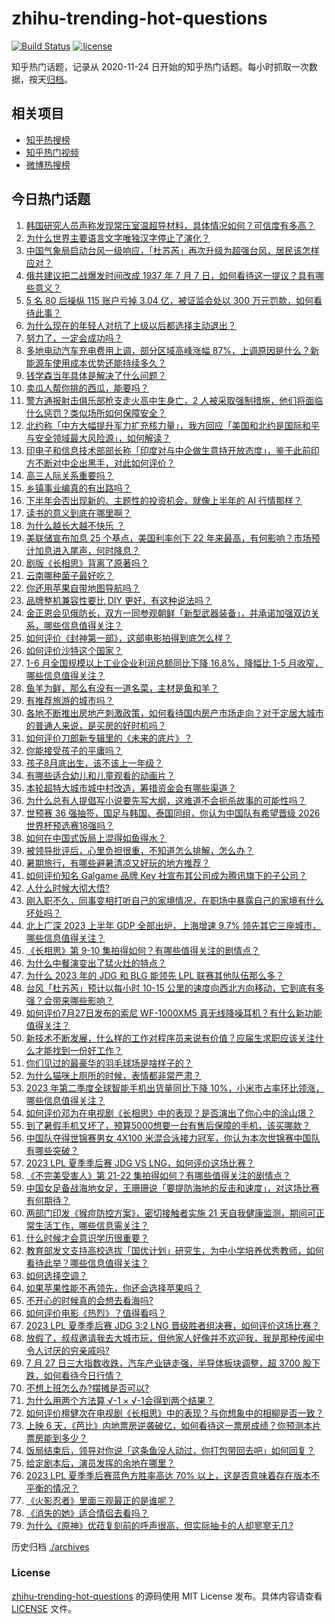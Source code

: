# zhihu-trending-hot-questions

[![Build Status](https://github.com/justjavac/zhihu-trending-hot-questions/workflows/ci/badge.svg?branch=master)](https://github.com/justjavac/zhihu-trending-hot-questions/actions)
[![license](https://img.shields.io/github/license/justjavac/zhihu-trending-hot-questions)](https://github.com/justjavac/zhihu-trending-hot-questions/blob/master/LICENSE)

知乎热门话题，记录从 2020-11-24
日开始的知乎热门话题。每小时抓取一次数据，按天[归档](./archives)。

## 相关项目

- [知乎热搜榜](https://github.com/justjavac/zhihu-trending-top-search)
- [知乎热门视频](https://github.com/justjavac/zhihu-trending-hot-video)
- [微博热搜榜](https://github.com/justjavac/weibo-trending-hot-search)

## 今日热门话题

<!-- BEGIN -->
<!-- 最后更新时间 Fri Jul 28 2023 07:14:53 GMT+0800 (China Standard Time) -->

1. [韩国研究人员声称发现常压室温超导材料，具体情况如何？可信度有多高？](https://www.zhihu.com/question/613850973)
1. [为什么世界主要语言文字唯独汉字停止了演化？](https://www.zhihu.com/question/613742887)
1. [中国气象局启动台风一级响应，「杜苏芮」再次升级为超强台风，居民该怎样应对？](https://www.zhihu.com/question/614284422)
1. [俄共建议把二战爆发时间改成 1937 年 7 月 7 日，如何看待这一提议？具有哪些意义？](https://www.zhihu.com/question/614249115)
1. [5 名 80 后操纵 115 账户亏掉 3.04 亿，被证监会处以 300 万元罚款，如何看待此事？](https://www.zhihu.com/question/614253366)
1. [为什么现在的年轻人对抗了上级以后都选择主动退出？](https://www.zhihu.com/question/613681273)
1. [努力了，一定会成功吗？](https://www.zhihu.com/question/609973510)
1. [多地电动汽车充电费用上调，部分区域高峰涨幅 87%，上调原因是什么？新能源车使用成本优势还能持续多久？](https://www.zhihu.com/question/614245989)
1. [钱学森当年具体是解决了什么问题？](https://www.zhihu.com/question/558409182)
1. [卖瓜人帮你挑的西瓜，能要吗？](https://www.zhihu.com/question/608246163)
1. [警方通报射击俱乐部枪支走火高中生身亡，2 人被采取强制措施，他们将面临什么惩罚？类似场所如何保障安全？](https://www.zhihu.com/question/614057861)
1. [北约称「中方大幅提升军力扩充核力量」，我方回应「美国和北约是国际和平与安全领域最大风险源」，如何解读？](https://www.zhihu.com/question/614262254)
1. [印电子和信息技术部部长称「印度对与中企做生意持开放态度」，鉴于此前印方不断对中企出黑手，对此如何评价？](https://www.zhihu.com/question/614156780)
1. [高三人际关系重要吗？](https://www.zhihu.com/question/611144004)
1. [乡镇事业编真的有出路吗？](https://www.zhihu.com/question/535552411)
1. [下半年会否出现新的、主题性的投资机会，就像上半年的 AI 行情那样？](https://www.zhihu.com/question/614241432)
1. [读书的意义到底在哪里啊？](https://www.zhihu.com/question/614000019)
1. [为什么越长大越不快乐 ？](https://www.zhihu.com/question/613158980)
1. [美联储宣布加息 25 个基点，美国利率创下 22 年来最高，有何影响？市场预计加息进入尾声，何时降息？](https://www.zhihu.com/question/614210129)
1. [剧版《长相思》背离了原著吗？](https://www.zhihu.com/question/613834612)
1. [云南哪种菌子最好吃？](https://www.zhihu.com/question/612677037)
1. [你还用苹果自带地图导航吗？](https://www.zhihu.com/question/586207073)
1. [品牌整机兼容性要比 DIY 更好，有这种说法吗？](https://www.zhihu.com/question/613070434)
1. [金正恩会见俄防长，双方一同参观朝鲜「新型武器装备」，并承诺加强双边关系，哪些信息值得关注？](https://www.zhihu.com/question/614246420)
1. [如何评价《封神第一部》，这部电影拍得到底怎么样？](https://www.zhihu.com/question/613226367)
1. [如何评价沙特这个国家？](https://www.zhihu.com/question/299036237)
1. [1-6 月全国规模以上工业企业利润总额同比下降 16.8%，降幅比 1-5 月收窄，哪些信息值得关注？](https://www.zhihu.com/question/614218037)
1. [鱼羊为鲜，那么有没有一道名菜，主材是鱼和羊？](https://www.zhihu.com/question/611431128)
1. [有推荐旅游的城市吗？](https://www.zhihu.com/question/611140850)
1. [各地不断推出房地产刺激政策，如何看待国内房产市场走向？对于定居大城市的普通人来说，是买房的好时机吗？](https://www.zhihu.com/question/614160215)
1. [如何评价刀郎新专辑里的《未来的底片》？](https://www.zhihu.com/question/613740021)
1. [你能接受孩子的平庸吗？](https://www.zhihu.com/question/358573044)
1. [孩子8月底出生，该不该上一年级？](https://www.zhihu.com/question/613590100)
1. [有哪些适合幼儿和儿童观看的动画片？](https://www.zhihu.com/question/20960587)
1. [本轮超特大城市城中村改造，筹措资金会有哪些渠道？](https://www.zhihu.com/question/614159985)
1. [为什么总有人提倡写小说要先写大纲，这难道不会扼杀故事的可能性吗？](https://www.zhihu.com/question/613857447)
1. [世预赛 36 强抽签，国足与韩国、泰国同组，你认为中国队有希望晋级 2026 世界杯预选赛18强吗？](https://www.zhihu.com/question/614240749)
1. [如何在中国式饭局上混得如鱼得水？](https://www.zhihu.com/question/356545883)
1. [被领导批评后，心里负担很重，不知道怎么排解，怎么办？](https://www.zhihu.com/question/325326874)
1. [暑期旅行，有哪些避暑清凉又好玩的地方推荐？](https://www.zhihu.com/question/611860738)
1. [如何评价知名 Galgame 品牌 Key 社宣布其公司成为腾讯旗下的子公司？](https://www.zhihu.com/question/614265881)
1. [人什么时候大彻大悟?](https://www.zhihu.com/question/613576847)
1. [刚入职不久，同事变相打听自己的家境情况，在职场中暴露自己的家境有什么坏处吗？](https://www.zhihu.com/question/612078872)
1. [北上广深 2023 上半年 GDP 全部出炉，上海增速 9.7% 领先其它三座城市，哪些信息值得关注？](https://www.zhihu.com/question/614290379)
1. [《长相思》第 9-10 集拍得如何？有哪些值得关注的剧情点？](https://www.zhihu.com/question/614280180)
1. [为什么中餐演变出了猛火灶的特点？](https://www.zhihu.com/question/427984175)
1. [为什么 2023 年的 JDG 和 BLG 能领先 LPL 联赛其他队伍那么多？](https://www.zhihu.com/question/614102934)
1. [台风「杜苏芮」预计以每小时 10-15 公里的速度向西北方向移动，它到底有多强？会带来哪些影响？](https://www.zhihu.com/question/614209208)
1. [如何评价7月27日发布的索尼 WF-1000XM5 真无线降噪耳机？有什么新功能值得关注？](https://www.zhihu.com/question/613857390)
1. [新技术不断发展，什么样的工作对程序员来说有价值？应届生求职应该关注什么才能找到一份好工作？](https://www.zhihu.com/question/614079343)
1. [你们见过的最豪华的羽毛球场是啥样子的？](https://www.zhihu.com/question/282691712)
1. [为什么猫咪上厕所的时候，表情都非常严肃？](https://www.zhihu.com/question/613595744)
1. [2023 年第二季度全球智能手机出货量同比下降 10%，小米市占率环比领涨，哪些信息值得关注？](https://www.zhihu.com/question/614255863)
1. [如何评价邓为在电视剧《长相思》中的表现？是否演出了你心中的涂山璟？](https://www.zhihu.com/question/613715481)
1. [到了暑假手机又坏了，预算5000想要一台有售后保障的手机，该买哪款？](https://www.zhihu.com/question/614154816)
1. [中国队夺得世锦赛男女 4X100 米混合泳接力冠军，你认为本次世锦赛中国队有哪些突破？](https://www.zhihu.com/question/614146293)
1. [2023 LPL 夏季季后赛 JDG VS LNG，如何评价这场比赛？](https://www.zhihu.com/question/614269583)
1. [《不完美受害人》第 21-22 集拍得如何？有哪些值得关注的剧情点？](https://www.zhihu.com/question/614303184)
1. [中国女足备战海地女足，王珊珊说「要提防海地的反击和速度」，对这场比赛有何期待？](https://www.zhihu.com/question/614060692)
1. [两部门印发《猴痘防控方案》，密切接触者实施 21 天自我健康监测，期间可正常生活工作，哪些信息需关注？](https://www.zhihu.com/question/614223287)
1. [什么时候才会意识学历很重要？](https://www.zhihu.com/question/611013775)
1. [教育部发文支持高校选拔「国优计划」研究生，为中小学培养优秀教师，如何看待此举？哪些信息值得关注？](https://www.zhihu.com/question/614233089)
1. [如何选择空调？](https://www.zhihu.com/question/24674958)
1. [如果苹果性能不再领先，你还会选择苹果吗？](https://www.zhihu.com/question/613542979)
1. [不开心的时候真的会想去看海吗?](https://www.zhihu.com/question/610862971)
1. [如何评价电影《热烈》？值得看吗？](https://www.zhihu.com/question/612885378)
1. [2023 LPL 夏季季后赛 JDG 3:2 LNG 晋级胜者组决赛，如何评价这场比赛？](https://www.zhihu.com/question/614260530)
1. [放假了，叔叔邀请我去大城市玩，但他家人好像并不欢迎我，我是那种传闻中令人讨厌的穷亲戚吗?](https://www.zhihu.com/question/613436674)
1. [7 月 27 日三大指数收跌，汽车产业链走强，半导体板块调整，超 3700 股下跌，如何看待今日行情？](https://www.zhihu.com/question/614218020)
1. [不想上班怎么办?摆摊是否可以?](https://www.zhihu.com/question/613673730)
1. [为什么用两个方法算 √-1 × √-1会得到两个结果？](https://www.zhihu.com/question/613733273)
1. [如何评价檀健次在电视剧《长相思》中的表现？与你想象中的相柳是否一致？](https://www.zhihu.com/question/613716409)
1. [上映 6 天，《芭比》内地票房逆袭破亿，如何看待这一票房成绩？你预测本片票房能到多少？](https://www.zhihu.com/question/614041479)
1. [饭局结束后，领导对你说「这条鱼没人动过，你打包带回去吧」如何回复？](https://www.zhihu.com/question/613860920)
1. [给定剧本后，演员发挥的余地在哪里？](https://www.zhihu.com/question/61957015)
1. [2023 LPL 夏季季后赛蓝色方胜率高达 70% 以上，这是否意味着存在版本不平衡的情况？](https://www.zhihu.com/question/614020294)
1. [《火影忍者》里面三观最正的是谁呢？](https://www.zhihu.com/question/325629755)
1. [《消失的她》适合情侣去看吗？](https://www.zhihu.com/question/608335923)
1. [为什么《原神》优菈复刻前的呼声很高，但实际抽卡的人却寥寥无几?](https://www.zhihu.com/question/613422528)

<!-- END -->

历史归档 [./archives](./archives)

### License

[zhihu-trending-hot-questions](https://github.com/justjavac/zhihu-trending-hot-questions)
的源码使用 MIT License 发布。具体内容请查看 [LICENSE](./LICENSE) 文件。
